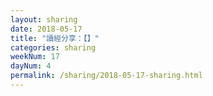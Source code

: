 ```yaml
---
layout: sharing
date: 2018-05-17
title: "讀經分享：【】"
categories: sharing
weekNum: 17
dayNum: 4
permalink: /sharing/2018-05-17-sharing.html
---
```

